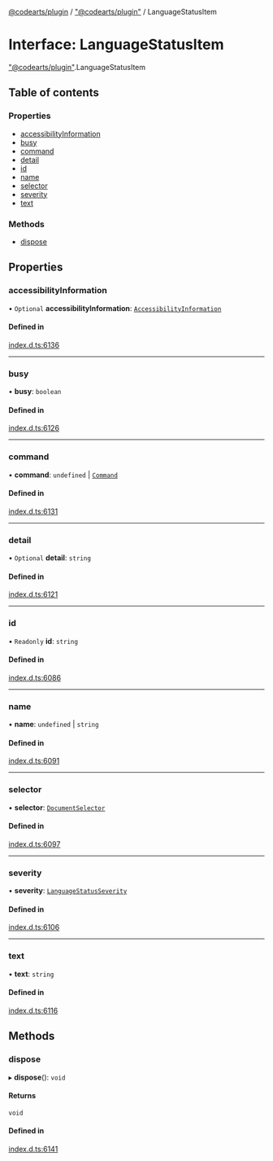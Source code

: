 [@codearts/plugin](../README.md) / ["@codearts/plugin"](../modules/_codearts_plugin_.md) / LanguageStatusItem

# Interface: LanguageStatusItem

["@codearts/plugin"](../modules/_codearts_plugin_.md).LanguageStatusItem

## Table of contents

### Properties

- [accessibilityInformation](codearts_plugin_.LanguageStatusItem.md#accessibilityinformation)
- [busy](codearts_plugin_.LanguageStatusItem.md#busy)
- [command](codearts_plugin_.LanguageStatusItem.md#command)
- [detail](codearts_plugin_.LanguageStatusItem.md#detail)
- [id](codearts_plugin_.LanguageStatusItem.md#id)
- [name](codearts_plugin_.LanguageStatusItem.md#name)
- [selector](codearts_plugin_.LanguageStatusItem.md#selector)
- [severity](codearts_plugin_.LanguageStatusItem.md#severity)
- [text](codearts_plugin_.LanguageStatusItem.md#text)

### Methods

- [dispose](codearts_plugin_.LanguageStatusItem.md#dispose)

## Properties

### accessibilityInformation

• `Optional` **accessibilityInformation**: [`AccessibilityInformation`](codearts_plugin_.AccessibilityInformation.md)

#### Defined in

[index.d.ts:6136](https://github.com/huaweicloud/cloudide-plugin-api/blob/203b986/index.d.ts#L6136)

___

### busy

• **busy**: `boolean`

#### Defined in

[index.d.ts:6126](https://github.com/huaweicloud/cloudide-plugin-api/blob/203b986/index.d.ts#L6126)

___

### command

• **command**: `undefined` \| [`Command`](codearts_plugin_.Command.md)

#### Defined in

[index.d.ts:6131](https://github.com/huaweicloud/cloudide-plugin-api/blob/203b986/index.d.ts#L6131)

___

### detail

• `Optional` **detail**: `string`

#### Defined in

[index.d.ts:6121](https://github.com/huaweicloud/cloudide-plugin-api/blob/203b986/index.d.ts#L6121)

___

### id

• `Readonly` **id**: `string`

#### Defined in

[index.d.ts:6086](https://github.com/huaweicloud/cloudide-plugin-api/blob/203b986/index.d.ts#L6086)

___

### name

• **name**: `undefined` \| `string`

#### Defined in

[index.d.ts:6091](https://github.com/huaweicloud/cloudide-plugin-api/blob/203b986/index.d.ts#L6091)

___

### selector

• **selector**: [`DocumentSelector`](../modules/_codearts_plugin_.md#documentselector)

#### Defined in

[index.d.ts:6097](https://github.com/huaweicloud/cloudide-plugin-api/blob/203b986/index.d.ts#L6097)

___

### severity

• **severity**: [`LanguageStatusSeverity`](../enums/codearts_plugin_.LanguageStatusSeverity.md)

#### Defined in

[index.d.ts:6106](https://github.com/huaweicloud/cloudide-plugin-api/blob/203b986/index.d.ts#L6106)

___

### text

• **text**: `string`

#### Defined in

[index.d.ts:6116](https://github.com/huaweicloud/cloudide-plugin-api/blob/203b986/index.d.ts#L6116)

## Methods

### dispose

▸ **dispose**(): `void`

#### Returns

`void`

#### Defined in

[index.d.ts:6141](https://github.com/huaweicloud/cloudide-plugin-api/blob/203b986/index.d.ts#L6141)
